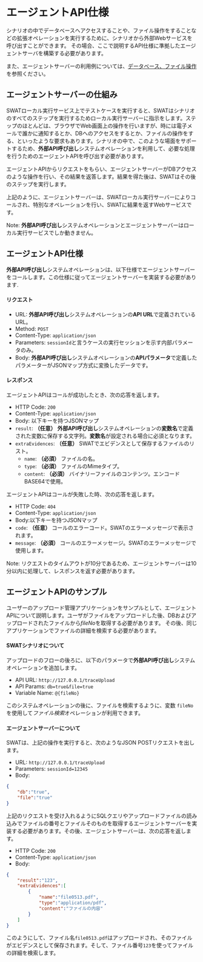 エージェントAPI仕様
===

シナリオの中でデータベースへアクセスすることや、ファイル操作をすることなどの拡張オペレーションを実行するために、シナリオから外部Webサービスを呼び出すことができます。 その場合、ここで説明するAPI仕様に準拠したエージェントサーバを構築する必要があります。

また、エージェントサーバーの利用例については、[データベース、ファイル操作](article_api_call.md)を参照ください。

エージェントサーバーの仕組み 
---

SWATローカル実行サービス上でテストケースを実行すると、SWATはシナリオのすべてのステップを実行するためローカル実行サーバーに指示をします。ステップのほとんどは、ブラウザでWeb画面上の操作を行いますが、時には電子メールで誰かに通知するとか、DBへのアクセスをするとか、ファイルの操作をする、といったような要求もあります。シナリオの中で、このような場面をサポートするため、**外部API呼び出し**システムオペレーションを利用して、必要な処理を行うためのエージェントAPIを呼び出す必要があります。

エージェントAPIからリクエストをもらい、エージェントサーバーがDBアクセスのような操作を行い、その結果を返答します。結果を得た後は、SWATはその後のステップを実行します。

上記のように、エージェントサーバーは、SWATローカル実行サーバーによりコールされ、特別なオペレーションを行い、SWATに結果を返すWebサービスです。

Note: **外部API呼び出し**システムオペレーションとエージェントサーバーはローカル実行サービスでしか動きません。

エージェントAPI仕様
---

**外部API呼び出し**システムオペレーションは、以下仕様でエージェントサーバーをコールします。この仕様に従ってエージェントサーバーを実装する必要があります.

#### リクエスト

* URL: **外部API呼び出し**システムオペレーションの**API URL**で定義されているURL。
* Method: `POST`
* Content-Type: `application/json`
* Parameters: `sessionId`と言うケースの実行セッションを示す内部パラメータのみ。
* Body: **外部API呼び出し**システムオペレーションの**APIパラメータ**で定義したパラメーターがJSONマップ方式に変換したデータです。

#### レスポンス 

エージェントAPIはコールが成功したとき、次の応答を返します。 

* HTTP Code: `200`
* Content-Type: `application/json`
* Body: 以下キーを持つJSONマップ
 * `result`: **（任意）** **外部API呼び出し**システムオペレーションの**変数名**で定義された変数に保存する文字列。**変数名**が設定される場合に必須となります。 
 * `extraEvidences`: **（任意）** SWATでエビデンスとして保存するファイルのリスト。
   * `name`: **（必須）** ファイルの名。
   * `type`: **（必須）** ファイルのMimeタイプ。
   * `content`: **（必須）** バイナリーファイルのコンテンツ。エンコードBASE64で使用。

エージェントAPIはコールが失敗した時、次の応答を返します。

* HTTP Code: `404`
* Content-Type: `application/json`
* Body:以下キーを持つJSONマップ
 * `code`: **（任意）** コールのエラーコード。SWATのエラーメッセージで表示されます。
 * `message`: **（必須）** コールのエラーメッセージ。SWATのエラーメッセージで使用します。

Note: リクエストのタイムアウトが10分であるため、エージェントサーバーは10分以内に処理して、レスポンスを返す必要があります。

エージェントAPIのサンプル
---

ユーザーのアップロード管理アプリケーションをサンプルとして、エージェントAPIについて説明します。ユーザがファイルをアップロードした後、DBおよびアップロードされたファイルから*fileNo*を取得する必要があります。 その後、同じアプリケーションでファイルの詳細を検索する必要があります。

#### SWATシナリオについて

アップロードのフローの後ろに、以下のパラメータで**外部API呼び出し**システムオペレーションを追加します。

* API URL: `http://127.0.0.1/traceUpload`
* API Params: `db=true&file=true`
* Variable Name: `@{fileNo}`

このシステムオペレーションの後に、ファイルを検索するように、変数 `fileNo`を使用して*ファイル検索*オペレーションが利用できます。

#### エージェントサーバーについて

SWATは、上記の操作を実行すると、次のようなJSON POSTリクエストを出します。

* URL: `http://127.0.0.1/traceUpload`
* Parameters: `sessionId=12345`
* Body:
```json
{
	"db":"true",
	"file":"true"
}
```

上記のリクエストを受け入れるようにSQLクエリやアップロードファイルの読み込みでファイルの番号とファイルそのものを取得するエージェントサーバーを実装する必要があります。その後、エージェントサーバーは、次の応答を返します。

* HTTP Code: `200`
* Content-Type: `application/json`
* Body:
```json
{
	"result":"123",
	"extraEvidences":[
		{
			"name":"file0513.pdf",
			"type":"application/pdf",
			"content":"ファイルの内容"
		}
	]
}
```

このようにして、ファイル名`file0513.pdf`はアップロードされ、そのファイルがエビデンスとして保存されます。そして、ファイル番号`123`を使ってファイルの詳細を検索します。
